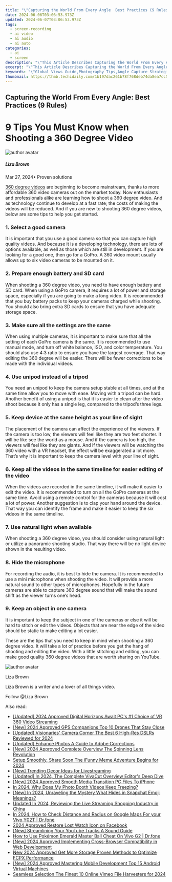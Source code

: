 ```yaml
---
title: "\"Capturing the World From Every Angle  Best Practices (9 Rules)\""
date: 2024-06-06T03:06:53.973Z
updated: 2024-06-07T03:06:53.973Z
tags: 
  - screen-recording
  - ai video
  - ai audio
  - ai auto
categories: 
  - ai
  - screen
description: "\"This Article Describes Capturing the World From Every Angle: Best Practices (9 Rules)\""
excerpt: "\"This Article Describes Capturing the World From Every Angle: Best Practices (9 Rules)\""
keywords: "\"Global Views Guide,Photography Tips,Angle Capture Strategies,World Scenery Secrets,Optimal Shot Techniques,Rule-Based Image Making,Diverse Perspectives Protocols\""
thumbnail: https://thmb.techidaily.com/1b197dac261b78f768deb74da8ea7cc5a8aab4e5f24739781e5aeb83aacaa044.jpg
---
```


## Capturing the World From Every Angle: Best Practices (9 Rules)

# 9 Tips You Must Know when Shooting a 360 Degree Video

![author avatar](https://lh5.googleusercontent.com/-AIMmjowaFs4/AAAAAAAAAAI/AAAAAAAAABc/Y5UmwDaI7HU/s250-c-k/photo.jpg)

##### Liza Brown

 Mar 27, 2024• Proven solutions

[360 degree videos](https://tools.techidaily.com/wondershare/filmora/download/) are beginning to become mainstream, thanks to more affordable 360 video cameras out on the market today. Now enthusiasts and professionals alike are learning how to shoot a 360 degree video. And as technology continue to develop at a fast rate; the costs of making the videos will be reduced. And if you are new to shooting 360 degree videos, below are some tips to help you get started.

### 1\. Select a good camera

 It is important that you use a good camera so that you can capture high quality videos. And because it is a developing technology, there are lots of options available, as well as those which are still in development. If you are looking for a good one, then go for a GoPro. A 360 video mount usually allows up to six video cameras to be mounted on it.

### 2\. Prepare enough battery and SD card

 When shooting a 360 degree video, you need to have enough battery and SD card. When using a GoPro camera, it requires a lot of power and storage space, especially if you are going to make a long video. It is recommended that you buy battery packs to keep your cameras charged while shooting. You should also bring extra SD cards to ensure that you have adequate storage space.

### 3\. Make sure all the settings are the same

 When using multiple cameras, it is important to make sure that all the setting of each GoPro camera is the same. It is recommended to use manual mode, and turn off white balance, ISO, and color temperature. You should also use 4:3 ratio to ensure you have the largest coverage. That way editing the 360 degree will be easier. There will be fewer corrections to be made with the individual videos.

### 4\. Use unipod instead of a tripod

 You need an unipod to keep the camera setup stable at all times, and at the same time allow you to move with ease. Moving with a tripod can be hard. Another benefit of using a unipod is that it is easier to clean after the video shoot because it only has a single leg, compared to the tripod’s three legs.

### 5\. Keep device at the same height as your line of sight

 The placement of the camera can affect the experience of the viewers. If the camera is too low, the viewers will feel like they are two feet shorter. It will be like see the world as a mouse. And if the camera is too high, the viewers will feel like they are giants. And if the viewers will be watching the 360 video with a VR headset, the effect will be exaggerated a lot more. That’s why it is important to keep the camera level with your line of sight.

### 6\. Keep all the videos in the same timeline for easier editing of the video

 When the videos are recorded in the same timeline, it will make it easier to edit the video. It is recommended to turn on all the GoPro cameras at the same time. Avoid using a remote control for the cameras because it will cost a lot of power. Another suggestion is to clap your hand around the device. That way you can identify the frame and make it easier to keep the six videos in the same timeline.

### 7\. Use natural light when available

 When shooting a 360 degree video, you should consider using natural light or utilize a panoramic shooting studio. That way there will be no light device shown in the resulting video.

### 8\. Hide the microphone

 For recording the audio, it is best to hide the camera. It is recommended to use a mini microphone when shooting the video. It will provide a more natural sound to other types of microphones. Hopefully in the future cameras are able to capture 360 degree sound that will make the sound shift as the viewer turns one’s head.

### 9\. Keep an object in one camera

 It is important to keep the subject in one of the cameras or else it will be hard to stitch or edit the videos. Objects that are near the edge of the video should be static to make editing a lot easier.

 These are the tips that you need to keep in mind when shooting a 360 degree video. It will take a lot of practice before you get the hang of shooting and editing the video. With a little stitching and editing, you can make good quality 360 degree videos that are worth sharing on YouTube.

![author avatar](https://lh5.googleusercontent.com/-AIMmjowaFs4/AAAAAAAAAAI/AAAAAAAAABc/Y5UmwDaI7HU/s250-c-k/photo.jpg)

Liza Brown

Liza Brown is a writer and a lover of all things video.

Follow @Liza Brown


<ins class="adsbygoogle"
     style="display:block"
     data-ad-format="autorelaxed"
     data-ad-client="ca-pub-7571918770474297"
     data-ad-slot="1223367746"></ins>



<ins class="adsbygoogle"
     style="display:block"
     data-ad-client="ca-pub-7571918770474297"
     data-ad-slot="8358498916"
     data-ad-format="auto"
     data-full-width-responsive="true"></ins>


<span class="atpl-alsoreadstyle">Also read:</span>
<div><ul>
<li><a href="https://vp-tips.techidaily.com/updated-2024-approved-digital-horizons-await-pcs-1-choice-of-vr-360-video-streaming/"><u>[Updated] 2024 Approved  Digital Horizons Await  PC's #1 Choice of VR 360 Video Streaming</u></a></li>
<li><a href="https://vp-tips.techidaily.com/new-2024-approved-gps-companions-top-10-drones-that-stay-close/"><u>[New] 2024 Approved  GPS Companions  Top 10 Drones That Stay Close</u></a></li>
<li><a href="https://vp-tips.techidaily.com/updated-visionaries-camera-corner-the-best-6-high-res-dslrs-reviewed-for-2024/"><u>[Updated] Visionaries' Camera Corner  The Best 6 High-Res DSLRs Reviewed for 2024</u></a></li>
<li><a href="https://vp-tips.techidaily.com/updated-enhance-photos-a-guide-to-adobe-corrections/"><u>[Updated] Enhance Photos  A Guide to Adobe Corrections</u></a></li>
<li><a href="https://vp-tips.techidaily.com/new-2024-approved-complete-overview-the-spinning-lens-revolution/"><u>[New] 2024 Approved  Complete Overview  The Spinning Lens Revolution</u></a></li>
<li><a href="https://vp-tips.techidaily.com/setup-smoothly-share-soon-the-ifunny-meme-adventure-begins-for-2024/"><u>Setup Smoothly, Share Soon  The iFunny Meme Adventure Begins for 2024</u></a></li>
<li><a href="https://vp-tips.techidaily.com/new-trending-decor-ideas-for-livestreaming/"><u>[New] Trending Decor Ideas for Livestreaming</u></a></li>
<li><a href="https://vp-tips.techidaily.com/updated-in-2024-the-complete-vivacut-overview-editors-deep-dive/"><u>[Updated] In 2024, The Complete VivaCut Overview  Editor's Deep Dive</u></a></li>
<li><a href="https://vp-tips.techidaily.com/new-2024-approved-smooth-media-transition-pc-files-to-iphone/"><u>[New] 2024 Approved  Smooth Media Transition  PC Files To iPhone</u></a></li>
<li><a href="https://vp-tips.techidaily.com/in-2024-why-does-my-photo-booth-videos-keep-freezing/"><u>In 2024, Why Does My Photo Booth Videos Keep Freezing?</u></a></li>
<li><a href="https://snapchat-videos.techidaily.com/new-in-2024-unraveling-the-mystery-what-hides-in-snapchat-emoji-meanings/"><u>[New] In 2024, Unraveling the Mystery  What Hides in Snapchat Emoji Meanings?</u></a></li>
<li><a href="https://ai-live-streaming.techidaily.com/updated-in-2024-reviewing-the-live-streaming-shopping-industry-in-china/"><u>Updated In 2024, Reviewing the Live Streaming Shopping Industry in China</u></a></li>
<li><a href="https://android-location-track.techidaily.com/in-2024-how-to-check-distance-and-radius-on-google-maps-for-your-vivo-y02t-drfone-by-drfone-virtual-android/"><u>In 2024, How to Check Distance and Radius on Google Maps For your Vivo Y02T | Dr.fone</u></a></li>
<li><a href="https://facebook-clips.techidaily.com/2024-approved-restore-lost-watch-icon-on-facebook/"><u>2024 Approved  Restore Lost Watch Icon on Facebook</u></a></li>
<li><a href="https://facebook-record-videos.techidaily.com/new-streamlining-your-youtube-tracks-a-sound-guide/"><u>[New] Streamlining Your YouTube Tracks  A Sound Guide</u></a></li>
<li><a href="https://change-location.techidaily.com/how-to-use-pokemon-emerald-master-ball-cheat-on-vivo-g2-drfone-by-drfone-virtual-android/"><u>How to Use Pokémon Emerald Master Ball Cheat On Vivo G2 | Dr.fone</u></a></li>
<li><a href="https://twitter-videos.techidaily.com/new-2024-approved-implementing-cross-browser-compatibility-in-web-development/"><u>[New] 2024 Approved  Implementing Cross-Browser Compatibility in Web Development</u></a></li>
<li><a href="https://ai-driven-video-production.techidaily.com/new-2024-approved-get-more-storage-proven-methods-to-optimize-fcpx-performance/"><u>New 2024 Approved Get More Storage Proven Methods to Optimize FCPX Performance</u></a></li>
<li><a href="https://screen-video-capture.techidaily.com/new-2024-approved-mastering-mobile-development-top-15-android-virtual-machines/"><u>[New] 2024 Approved  Mastering Mobile Development  Top 15 Android Virtual Machines</u></a></li>
<li><a href="https://vimeo-videos.techidaily.com/seamless-selection-the-finest-10-online-vimeo-file-harvesters-for-2024/"><u>Seamless Selection  The Finest 10 Online Vimeo File Harvesters for 2024</u></a></li>
</ul></div>
